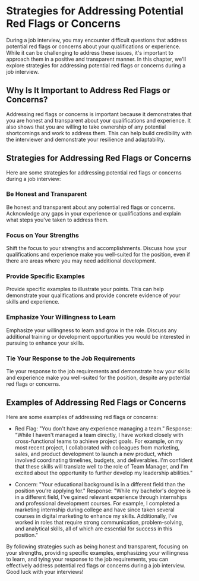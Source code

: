 Strategies for Addressing Potential Red Flags or Concerns
=============================================================================================================

During a job interview, you may encounter difficult questions that address potential red flags or concerns about your qualifications or experience. While it can be challenging to address these issues, it's important to approach them in a positive and transparent manner. In this chapter, we'll explore strategies for addressing potential red flags or concerns during a job interview.

Why Is It Important to Address Red Flags or Concerns?
-----------------------------------------------------

Addressing red flags or concerns is important because it demonstrates that you are honest and transparent about your qualifications and experience. It also shows that you are willing to take ownership of any potential shortcomings and work to address them. This can help build credibility with the interviewer and demonstrate your resilience and adaptability.

Strategies for Addressing Red Flags or Concerns
-----------------------------------------------

Here are some strategies for addressing potential red flags or concerns during a job interview:

### Be Honest and Transparent

Be honest and transparent about any potential red flags or concerns. Acknowledge any gaps in your experience or qualifications and explain what steps you've taken to address them.

### Focus on Your Strengths

Shift the focus to your strengths and accomplishments. Discuss how your qualifications and experience make you well-suited for the position, even if there are areas where you may need additional development.

### Provide Specific Examples

Provide specific examples to illustrate your points. This can help demonstrate your qualifications and provide concrete evidence of your skills and experience.

### Emphasize Your Willingness to Learn

Emphasize your willingness to learn and grow in the role. Discuss any additional training or development opportunities you would be interested in pursuing to enhance your skills.

### Tie Your Response to the Job Requirements

Tie your response to the job requirements and demonstrate how your skills and experience make you well-suited for the position, despite any potential red flags or concerns.

Examples of Addressing Red Flags or Concerns
--------------------------------------------

Here are some examples of addressing red flags or concerns:

* Red Flag: "You don't have any experience managing a team." Response: "While I haven't managed a team directly, I have worked closely with cross-functional teams to achieve project goals. For example, on my most recent project, I collaborated with colleagues from marketing, sales, and product development to launch a new product, which involved coordinating timelines, budgets, and deliverables. I'm confident that these skills will translate well to the role of Team Manager, and I'm excited about the opportunity to further develop my leadership abilities."

* Concern: "Your educational background is in a different field than the position you're applying for." Response: "While my bachelor's degree is in a different field, I've gained relevant experience through internships and professional development courses. For example, I completed a marketing internship during college and have since taken several courses in digital marketing to enhance my skills. Additionally, I've worked in roles that require strong communication, problem-solving, and analytical skills, all of which are essential for success in this position."

By following strategies such as being honest and transparent, focusing on your strengths, providing specific examples, emphasizing your willingness to learn, and tying your response to the job requirements, you can effectively address potential red flags or concerns during a job interview. Good luck with your interviews!
